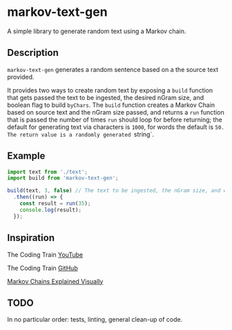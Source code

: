 # markov-text-gen

A simple library to generate random text using a Markov chain.

## Description

`markov-text-gen` generates a random sentence based on a the source text provided.

It provides two ways to create random text by exposing a `build` function that gets
passed the text to be ingested, the desired nGram size, and boolean flag to build `byChars`.
The `build` function creates a Markov Chain based on source text and the nGram size passed,
and returns a `run` function that is passed the number of times `run` should loop for before
returning; the default for generating text via characters is `1000`, for words the default is `50.
The return value is a randomly generated `string`.

## Example

```javascript
import text from './text';
import build from 'markov-text-gen';

build(text, 3, false) // The text to be ingested, the nGram size, and whether to build byChars
  .then((run) => {
    const result = run(35);
    console.log(result);
  });
```

## Inspiration

The Coding Train [YouTube](https://www.youtube.com/watch?v=eGFJ8vugIWA)

The Coding Train [GitHub](https://github.com/shiffman/A2Z-F16/tree/gh-pages/week7-markov/03_markov_byword)

[Markov Chains Explained Visually](https://setosa.io/ev/markov-chains/)

## TODO

In no particular order: tests, linting, general clean-up of code.

